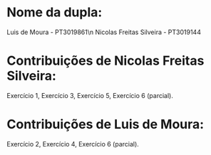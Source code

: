# Nome da dupla:
Luis de Moura - PT3019861\n
Nicolas Freitas Silveira - PT3019144

# Contribuições de Nicolas Freitas Silveira:
Exercício 1, 
Exercício 3, 
Exercício 5, 
Exercício 6 (parcial).

# Contribuições de Luis de Moura:
Exercício 2,
Exercício 4,
Exercício 6 (parcial).
